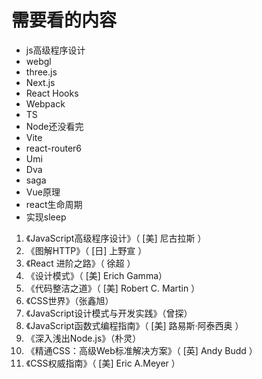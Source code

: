 # 需要看的内容

- js高级程序设计
- webgl
- three.js
- Next.js
- React Hooks
- Webpack
- TS 
- Node还没看完
- Vite
- react-router6
- Umi
- Dva
- saga
- Vue原理
- react生命周期
- 实现sleep


1. 《JavaScript高级程序设计》（ [美] 尼古拉斯 ）
2. 《图解HTTP》（ [日] 上野宣 ）
3. 《React 进阶之路》（ 徐超 ）
4. 《设计模式》（ [美] Erich Gamma）
5. 《代码整洁之道》（ [美] Robert C. Martin ）
6. 《CSS世界》（张鑫旭）
7. 《JavaScript设计模式与开发实践》（曾探）
8. 《JavaScript函数式编程指南》（ [美] 路易斯·阿泰⻄奥 ）
9. 《深入浅出Node.js》（朴灵）
10. 《精通CSS：高级Web标准解决方案》（ [英] Andy Budd ）
11. 《CSS权威指南》（ [美] Eric A.Meyer ）